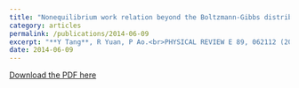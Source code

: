 ```yaml
---
title: "Nonequilibrium work relation beyond the Boltzmann-Gibbs distribution"
category: articles
permalink: /publications/2014-06-09
excerpt: "**Y Tang**, R Yuan, P Ao.<br>PHYSICAL REVIEW E 89, 062112 (2014)"
date: 2014-06-09
---
```


[Download the PDF here](https://github.com/jamestang23/jamestang23.github.io/blob/master/11.pdf)


